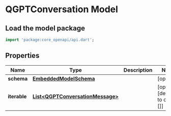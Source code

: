 # QGPTConversation Model

## Load the model package
```dart
import 'package:core_openapi/api.dart';
```

## Properties
Name | Type | Description | Notes
------------ | ------------- | ------------- | -------------
**schema** | [**EmbeddedModelSchema**](EmbeddedModelSchema) |  | [optional] 
**iterable** | [**List\<QGPTConversationMessage\>**](QGPTConversationMessage) |  | [optional] [default to const []]




